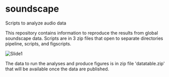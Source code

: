# soundscape
Scripts to analyze audio data

This repository contains information to reproduce the results from global soundscape data.
Scripts are in 3 zip files that open to separate directories pipeline, scripts, and figscripts.

![Slide1](https://github.com/psomervuo/soundscape/assets/39729972/9d434ea3-85dc-4b1e-ac4e-f367e08c6e37)

The data to run the analyses and produce figures is in zip file 'datatable.zip' that will be available once the data are published.
